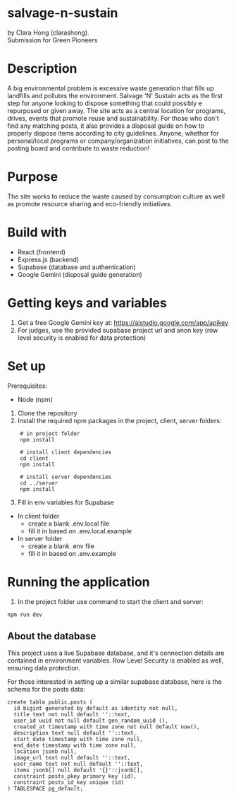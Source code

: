 # salvage-n-sustain
by Clara Hong (clarashong). \
Submission for Green Pioneers

# Description
A big environmental problem is excessive waste generation that fills up landfills and pollutes the environment. Salvage 'N' Sustain acts as the first step for anyone looking to dispose something that could possibly e repurposed or given away. The site acts as a central location for programs, drives, events that promote reuse and sustainability. For those who don't find any matching posts, it also provides a disposal guide on how to properly dispose items according to city guidelines. Anyone, whether for personal/local programs or company/organization initiatives, can post to the posting board and contribute to waste reduction! 

# Purpose
The site works to reduce the waste caused by consumption culture as well as promote resource sharing and eco-friendly initiatives. 

# Build with  
- React (frontend) 
- Express.js (backend) 
- Supabase (database and authentication)
- Google Gemini (disposal guide generation) 

# Getting keys and variables
1. Get a free Google Gemini key at: https://aistudio.google.com/app/apikey
2. For judges, use the provided supabase project url and anon key (row level security is enabled for data protection)

# Set up 
Prerequisites: 
- Node (npm) 

1. Clone the repository 
2. Install the required npm packages in the project, client, server folders:   
```
    # in project folder 
    npm install 
    
    # install client dependencies
    cd client 
    npm install 

    # install server dependencies
    cd ../server
    npm install 
```
3. Fill in env variables for Supabase
- In client folder 
  - create a blank .env.local file 
  - fill it in based on .env.local.example
- In server folder 
  - create a blank .env file 
  - fill it in based on .env.example

# Running the application
1. In the project folder use command to start the client and server:  
  ``` 
  npm run dev 
  ``` 

## About the database
This project uses a live Supabase database, and it's connection details are contained in environment variables. Row Level Security is enabled as well, ensuring data protection. 

For those interested in setting up a similar supabase database, here is the schema for the posts data: 
```
create table public.posts (
  id bigint generated by default as identity not null,
  title text not null default ''::text,
  user_id uuid not null default gen_random_uuid (),
  created_at timestamp with time zone not null default now(),
  description text null default ''::text,
  start_date timestamp with time zone null,
  end_date timestamp with time zone null,
  location jsonb null,
  image_url text null default ''::text,
  user_name text not null default ''::text,
  items jsonb[] null default '{}'::jsonb[],
  constraint posts_pkey primary key (id),
  constraint posts_id_key unique (id)
) TABLESPACE pg_default;
```
